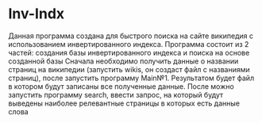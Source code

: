 # Inv-Indx
Данная программа создана для быстрого поиска на сайте википедия с использованием инвертированного индекса.
Программа состоит из 2 частей: создания базы инвертированного индекса и поиска на основе созданной базы
Сначала необходимо получить данные о названии страниц на википедии (запустить wikis, он создаст файл с названиями страниц), после запустить программу Main№1. Результатом будет файл в котором будут записаны все полученные данные.
После можно запустить программу search, ввести запрос, на который будут выведены наиболее релевантные страницы в которых есть данные слова
